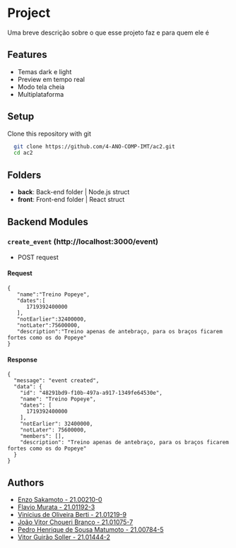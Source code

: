 # Project

Uma breve descrição sobre o que esse projeto faz e para quem ele é

## Features

- Temas dark e light
- Preview em tempo real
- Modo tela cheia
- Multiplataforma

## Setup

Clone this repository with git

```bash
  git clone https://github.com/4-ANO-COMP-IMT/ac2.git
  cd ac2
```

## Folders

- **back**: Back-end folder | Node.js struct
- **front**: Front-end folder | React struct

## Backend Modules

### `create_event` (http://localhost:3000/event)

- POST request

#### Request
```
{
   "name":"Treino Popeye",
   "dates":[
      1719392400000
   ],
   "notEarlier":32400000,
   "notLater":75600000,
   "description":"Treino apenas de antebraço, para os braços ficarem fortes como os do Popeye"
}
```

#### Response
```
{
  "message": "event created",
  "data": {
    "id": "48291bd9-f10b-497a-a917-1349fe64530e",
    "name": "Treino Popeye",
    "dates": [
      1719392400000
    ],
    "notEarlier": 32400000,
    "notLater": 75600000,
    "members": [],
    "description": "Treino apenas de antebraço, para os braços ficarem fortes como os do Popeye"
  }
}
```


## Authors

- [Enzo Sakamoto - 21.00210-0](https://github.com/enzosakamoto)
- [Flavio Murata - 21.01192-3](https://github.com/flaviomurata)
- [Vinícius de Oliveira Berti - 21.01219-9](https://github.com/viniciusberti)
- [João Vitor Choueri Branco - 21.01075-7](https://github.com/JoaoVitorBranco)
- [Pedro Henrique de Sousa Matumoto - 21.00784-5](https://github.com/PedroMatumoto)
- [Vitor Guirão Soller - 21.01444-2](https://github.com/VgsStudio)